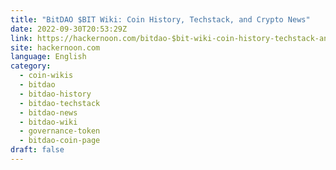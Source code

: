 ```yaml
---
title: "BitDAO $BIT Wiki: Coin History, Techstack, and Crypto News"
date: 2022-09-30T20:53:29Z
link: https://hackernoon.com/bitdao-$bit-wiki-coin-history-techstack-and-crypto-news?source=rss&utm_medium=RSS&utm_source=news.12bit.vn
site: hackernoon.com
language: English
category:
  - coin-wikis
  - bitdao
  - bitdao-history
  - bitdao-techstack
  - bitdao-news
  - bitdao-wiki
  - governance-token
  - bitdao-coin-page
draft: false
---
```

